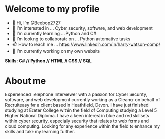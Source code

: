 
<h1>Welcome to my profile</h1>

- 👋 Hi, I’m @Beebop2727
- 👀 I’m interested in ... Cyber security, software, and web development
- 🌱 I’m currently learning ... Python and C#
- 💞️ I’m looking to collaborate on ... Python automative tasks
- 📫 How to reach me ... https://www.linkedin.com/in/harry-watson-comp/
- 🔭 I’m currently working on my own website

<strong>Skills: C# // Python // HTML // CSS // SQL</strong>

<h1>About me</h1>

Experienced Telephone Interviewer with a passion for Cyber Security, software, and web development currently working as a Cleaner on behalf of Recruiteasy for a client based in Heathfield, Devon. I have just finished studying at Exeter College within the field of Computing studying a Level 5 Higher National Diploma. I have a keen interest in blue and red skillsets within cyber security, especially security that relates to web forms and cloud computing. Looking for any experience within the field to enhance my skills and take my learning further.
